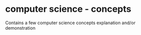 # computer science - concepts

Contains a few computer science concepts explanation and/or demonstration
